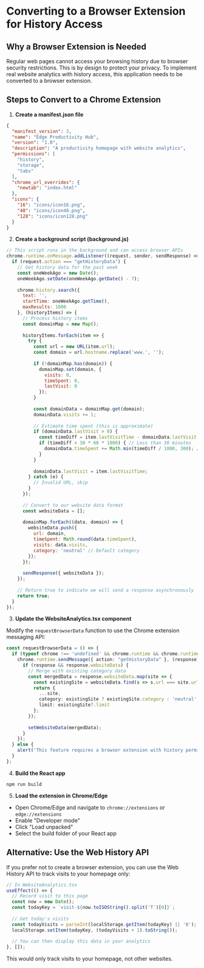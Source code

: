 # Converting to a Browser Extension for History Access

## Why a Browser Extension is Needed

Regular web pages cannot access your browsing history due to browser security restrictions. This is by design to protect your privacy. To implement real website analytics with history access, this application needs to be converted to a browser extension.

## Steps to Convert to a Chrome Extension

1. **Create a manifest.json file**

```json
{
  "manifest_version": 3,
  "name": "Edge Productivity Hub",
  "version": "1.0",
  "description": "A productivity homepage with website analytics",
  "permissions": [
    "history",
    "storage",
    "tabs"
  ],
  "chrome_url_overrides": {
    "newtab": "index.html"
  },
  "icons": {
    "16": "icons/icon16.png",
    "48": "icons/icon48.png",
    "128": "icons/icon128.png"
  }
}
```

2. **Create a background script (background.js)**

```javascript
// This script runs in the background and can access browser APIs
chrome.runtime.onMessage.addListener((request, sender, sendResponse) => {
  if (request.action === "getHistoryData") {
    // Get history data for the past week
    const oneWeekAgo = new Date();
    oneWeekAgo.setDate(oneWeekAgo.getDate() - 7);
    
    chrome.history.search({
      text: '',
      startTime: oneWeekAgo.getTime(),
      maxResults: 1000
    }, (historyItems) => {
      // Process history items
      const domainMap = new Map();
      
      historyItems.forEach(item => {
        try {
          const url = new URL(item.url);
          const domain = url.hostname.replace('www.', '');
          
          if (!domainMap.has(domain)) {
            domainMap.set(domain, {
              visits: 0,
              timeSpent: 0,
              lastVisit: 0
            });
          }
          
          const domainData = domainMap.get(domain);
          domainData.visits += 1;
          
          // Estimate time spent (this is approximate)
          if (domainData.lastVisit > 0) {
            const timeDiff = item.lastVisitTime - domainData.lastVisit;
            if (timeDiff < 30 * 60 * 1000) { // Less than 30 minutes
              domainData.timeSpent += Math.min(timeDiff / 1000, 300); // Cap at 5 minutes
            }
          }
          
          domainData.lastVisit = item.lastVisitTime;
        } catch (e) {
          // Invalid URL, skip
        }
      });
      
      // Convert to our website data format
      const websiteData = [];
      
      domainMap.forEach((data, domain) => {
        websiteData.push({
          url: domain,
          timeSpent: Math.round(data.timeSpent),
          visits: data.visits,
          category: 'neutral' // Default category
        });
      });
      
      sendResponse({ websiteData });
    });
    
    // Return true to indicate we will send a response asynchronously
    return true;
  }
});
```

3. **Update the WebsiteAnalytics.tsx component**

Modify the `requestBrowserData` function to use the Chrome extension messaging API:

```typescript
const requestBrowserData = () => {
  if (typeof chrome !== 'undefined' && chrome.runtime && chrome.runtime.sendMessage) {
    chrome.runtime.sendMessage({ action: "getHistoryData" }, (response) => {
      if (response && response.websiteData) {
        // Merge with existing category data
        const mergedData = response.websiteData.map(site => {
          const existingSite = websiteData.find(s => s.url === site.url);
          return {
            ...site,
            category: existingSite ? existingSite.category : 'neutral',
            limit: existingSite?.limit
          };
        });
        
        setWebsiteData(mergedData);
      }
    });
  } else {
    alert('This feature requires a browser extension with history permissions.');
  }
};
```

4. **Build the React app**

```
npm run build
```

5. **Load the extension in Chrome/Edge**

- Open Chrome/Edge and navigate to `chrome://extensions` or `edge://extensions`
- Enable "Developer mode"
- Click "Load unpacked"
- Select the build folder of your React app

## Alternative: Use the Web History API

If you prefer not to create a browser extension, you can use the Web History API to track visits to your homepage only:

```javascript
// In WebsiteAnalytics.tsx
useEffect(() => {
  // Record visit to this page
  const now = new Date();
  const todayKey = `visit-${now.toISOString().split('T')[0]}`;
  
  // Get today's visits
  const todayVisits = parseInt(localStorage.getItem(todayKey) || '0');
  localStorage.setItem(todayKey, (todayVisits + 1).toString());
  
  // You can then display this data in your analytics
}, []);
```

This would only track visits to your homepage, not other websites.
